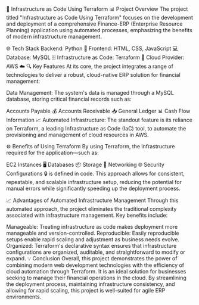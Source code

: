 🚀 Infrastructure as Code Using Terraform
📊 Project Overview
The project titled "Infrastructure as Code Using Terraform" focuses on the development and deployment of a comprehensive Finance-ERP (Enterprise Resource Planning) application using automated processes, emphasizing the benefits of modern infrastructure management.

🌐 Tech Stack
Backend: Python 🐍
Frontend: HTML, CSS, JavaScript 💻
Database: MySQL 🗄️
Infrastructure as Code: Terraform 🌱
Cloud Provider: AWS ☁️
🔍 Key Features
At its core, the project integrates a range of technologies to deliver a robust, cloud-native ERP solution for financial management:

Data Management: The system's data is managed through a MySQL database, storing critical financial records such as:

Accounts Payable 💰
Accounts Receivable 📥
General Ledger 📊
Cash Flow Information 📈
Automated Infrastructure: The standout feature is its reliance on Terraform, a leading Infrastructure as Code (IaC) tool, to automate the provisioning and management of cloud resources in AWS.

⚙️ Benefits of Using Terraform
By using Terraform, the infrastructure required for the application—such as:

EC2 Instances 🖥️
Databases 📦
Storage 📂
Networking 🌐
Security Configurations 🔒
is defined in code. This approach allows for consistent, repeatable, and scalable infrastructure setup, reducing the potential for manual errors while significantly speeding up the deployment process.

📈 Advantages of Automated Infrastructure Management
Through this automated approach, the project eliminates the traditional complexity associated with infrastructure management. Key benefits include:

Manageable: Treating infrastructure as code makes deployment more manageable and version-controlled.
Reproducible: Easily reproducible setups enable rapid scaling and adjustment as business needs evolve.
Organized: Terraform's declarative syntax ensures that infrastructure configurations are organized, auditable, and straightforward to modify or expand.
💡 Conclusion
Overall, this project demonstrates the power of combining modern web development technologies with the efficiency of cloud automation through Terraform. It is an ideal solution for businesses seeking to manage their financial operations in the cloud. By streamlining the deployment process, maintaining infrastructure consistency, and allowing for rapid scaling, this project is well-suited for agile ERP environments.

